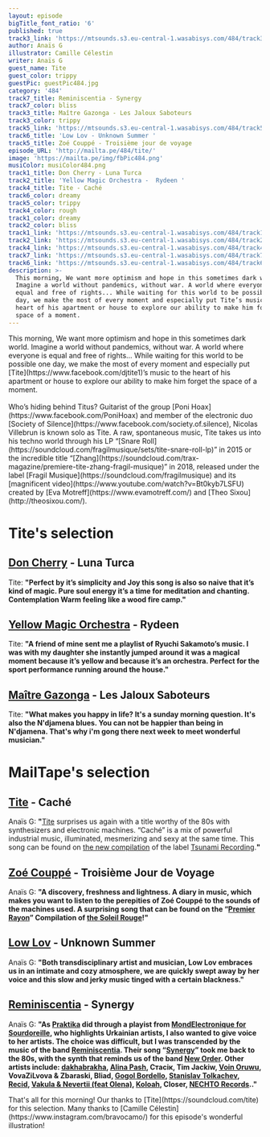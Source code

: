 ```yaml
---
layout: episode
bigTitle_font_ratio: '6'
published: true
track3_link: 'https://mtsounds.s3.eu-central-1.wasabisys.com/484/track3.mp3'
author: Anaïs G
illustrator: Camille Célestin
writer: Anaïs G
guest_name: Tite
guest_color: trippy
guestPic: guestPic484.jpg
category: '484'
track7_title: Reminiscentia - Synergy
track7_color: bliss
track3_title: Maître Gazonga - Les Jaloux Saboteurs
track3_color: trippy
track5_link: 'https://mtsounds.s3.eu-central-1.wasabisys.com/484/track5.mp3'
track6_title: 'Low Lov - Unknown Summer '
track5_title: Zoé Couppé - Troisième jour de voyage
episode_URL: 'http://mailta.pe/484/tite/'
image: 'https://mailta.pe/img/fbPic484.png'
musiColor: musiColor484.png
track1_title: Don Cherry - Luna Turca
track2_title: 'Yellow Magic Orchestra -  Rydeen '
track4_title: Tite - Caché
track6_color: dreamy
track5_color: trippy
track4_color: rough
track1_color: dreamy
track2_color: bliss
track1_link: 'https://mtsounds.s3.eu-central-1.wasabisys.com/484/track1.mp3'
track2_link: 'https://mtsounds.s3.eu-central-1.wasabisys.com/484/track2.mp3'
track4_link: 'https://mtsounds.s3.eu-central-1.wasabisys.com/484/track4.mp3'
track7_link: 'https://mtsounds.s3.eu-central-1.wasabisys.com/484/track7.mp3'
track6_link: 'https://mtsounds.s3.eu-central-1.wasabisys.com/484/track6.mp3'
description: >-
  This morning, We want more optimism and hope in this sometimes dark world.
  Imagine a world without pandemics, without war. A world where everyone is
  equal and free of rights... While waiting for this world to be possible one
  day, we make the most of every moment and especially put Tite’s music to the
  heart of his apartment or house to explore our ability to make him forget the
  space of a moment.
---
```

<p id="introduction">This morning, We want more optimism and hope in this sometimes dark world. Imagine a world without pandemics, without war. A world where everyone is equal and free of rights... While waiting for this world to be possible one day, we make the most of every moment and especially put [Tite](https://www.facebook.com/djtite1)’s music to the heart of his apartment or house to explore our ability to make him forget the space of a moment.
<br><br>
Who’s hiding behind Titus? Guitarist of the group [Poni Hoax](https://www.facebook.com/PoniHoax) and member of the electronic duo [Society of Silence](https://www.facebook.com/society.of.silence), Nicolas Villebrun is known solo as Tite. A raw, spontaneous music, Tite takes us into his techno world through his LP “[Snare Roll](https://soundcloud.com/fragilmusique/sets/tite-snare-roll-lp)” in 2015 or the incredible title “[Zhang](https://soundcloud.com/trax-magazine/premiere-tite-zhang-fragil-musique)” in 2018, released under the label [Fragil Musique](https://soundcloud.com/fragilmusique) and its [magnificent video](https://www.youtube.com/watch?v=Bt0kyb7LSFU) created by [Eva Motreff](https://www.evamotreff.com/) and [Theo Sixou](http://theosixou.com/).
</p>

# Tite's selection

## [Don Cherry](https://fr.wikipedia.org/wiki/Don_Cherry_(musicien)) - Luna Turca
Tite: **"**Perfect by it’s simplicity and Joy this song is also so naive that it’s kind of magic. Pure soul energy it’s a time for meditation and chanting. Contemplation Warm feeling like a wood fire camp.**"**

## [Yellow Magic Orchestra](https://fr.wikipedia.org/wiki/Don_Cherry_(musicien)) - Rydeen
Tite: **"**A friend of mine sent me a playlist of Ryuchi Sakamoto’s music. I was with my daughter she instantly jumped around it was a magical moment because it’s yellow and because it’s an orchestra. Perfect for the sport performance running around the house.**"**

## [Maître Gazonga](https://fr.wikipedia.org/wiki/Ma%C3%AEtre_Gazonga) - Les Jaloux Saboteurs
Tite: **"**What makes you happy in life? It's a sunday morning question. It's also the N'djamena blues. You can not be happier than being in N'djamena. That's why i'm gong there next week to meet wonderful musician.**"**

# MailTape's selection

## [Tite](https://soundcloud.com/tite/cache) - Caché
Anaïs G: **"**[Tite](https://djtite1.bandcamp.com/) surprises us again with a title worthy of the 80s with synthesizers and electronic machines. “Caché” is a mix of powerful industrial music, illuminated, mesmerizing and sexy at the same time. This song can be found on [the new compilation](https://soundcloud.com/tsunami-records-250117176/snippets-tainoa-various-artists-tainoa001-out-on-march-4th) of the label [Tsunami Recording](https://soundcloud.com/tsunami-records-250117176).**"**

## [Zoé Couppé](https://soundcloud.com/soleil-rouge-collectif/a1-organizatsiya-troisieme) - Troisième Jour de Voyage
Anaïs G: **"**A discovery, freshness and lightness. A diary in music, which makes you want to listen to the perepities of Zoé Couppé to the sounds of the machines used. A surprising song that can be found on the “[Premier Rayon](https://soundcloud.com/soleil-rouge-collectif/sets/sr001-v-a-premier-rayon)” Compilation of [the Soleil Rouge](https://soundcloud.com/soleil-rouge-collectif)!**"**

## [Low Lov](https://soundcloud.com/lowlov) - Unknown Summer
Anaïs G: **"**Both transdisciplinary artist and musician, Low Lov embraces us in an intimate and cozy atmosphere, we are quickly swept away by her voice and this slow and jerky music tinged with a certain blackness.**"**

## [Reminiscentia](https://soundcloud.com/reminiscentia) - Synergy
Anaïs G: **"**As [Praktika](https://soundcloud.com/praktika) did through a playist from [MondElectronique for Sourdoreille](https://sourdoreille.net/la-playlist-mondelectronique-10-ukraine/), who highlights Urkainian artists, I also wanted to give voice to her artists. The choice was difficult, but I was transcended by the music of the band [Reminiscentia](https://soundcloud.com/search?q=reminiscentia). Their song “[Synergy](https://soundcloud.com/reminiscentia/reminiscence-synergy)” took me back to the 80s, with the synth that reminds us of the band [New Order](https://www.neworder.com/). Other artists include: [dakhabrakha](https://soundcloud.com/dakhabrakha), [Alina Pash](https://soundcloud.com/alina-pash), Стасік, Tim Jackiw, [Voin Oruwu](https://soundcloud.com/voin-oruwu), VovaZiLvova & Zbaraski, Bliad, [Gogol Bordello](https://soundcloud.com/gogolbordello), [Stanislav Tolkachev](https://soundcloud.com/stanislavtolkachev), [Recid](https://soundcloud.com/recid), [Vakula & Nevertii (feat Olena)](https://soundcloud.com/armalabel/c2-vakula-x-nevertii-feat-olena-om-namah-shivaya-1), [Koloah](https://soundcloud.com/koloah), Closer, [NECHTO Records](https://soundcloud.com/nechto-records)..**"**

<p id="outroduction">That's all for this morning! Our thanks to [Tite](https://soundcloud.com/tite) for this  selection. Many thanks to [Camille Célestin](https://www.instagram.com/bravocamo/) for this episode's wonderful illustration!</p>

